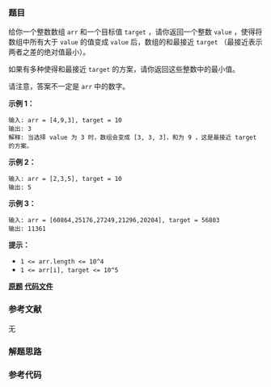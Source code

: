### 题目
给你一个整数数组 `arr` 和一个目标值 `target` ，请你返回一个整数 `value` ，使得将数组中所有大于 `value` 的值变成
`value` 后，数组的和最接近  `target` （最接近表示两者之差的绝对值最小）。

如果有多种使得和最接近 `target` 的方案，请你返回这些整数中的最小值。

请注意，答案不一定是 `arr` 中的数字。



**示例 1：**

    
    
    输入: arr = [4,9,3], target = 10
    输出: 3
    解释: 当选择 value 为 3 时，数组会变成 [3, 3, 3]，和为 9 ，这是最接近 target 的方案。
    

**示例 2：**

    
    
    输入: arr = [2,3,5], target = 10
    输出: 5
    

**示例 3：**

    
    
    输入: arr = [60864,25176,27249,21296,20204], target = 56803
    输出: 11361
    



**提示：**

  * `1 <= arr.length <= 10^4`
  * `1 <= arr[i], target <= 10^5`

 **[原题](https://leetcode-cn.com/problems/sum-of-mutated-array-closest-to-target/)**    **[代码文件]()**


### 参考文献
无

### 解题思路




### 参考代码

```go


```




